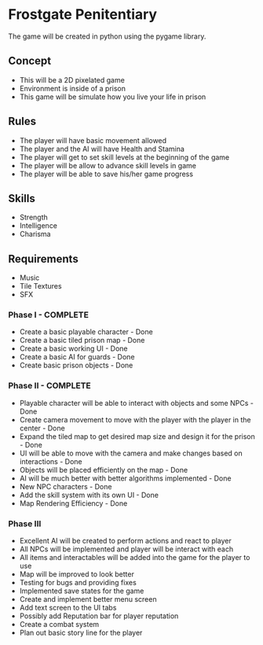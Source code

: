 # Frostgate Penitentiary
The game will be created in python using the pygame library.

## Concept
- This will be a 2D pixelated game
- Environment is inside of a prison
- This game will be simulate how you live your life in prison

## Rules
- The player will have basic movement allowed
- The player and the AI will have Health and Stamina
- The player will get to set skill levels at the beginning of the game
- The player will be allow to advance skill levels in game
- The player will be able to save his/her game progress

## Skills
- Strength
- Intelligence
- Charisma

## Requirements
- Music
- Tile Textures
- SFX

### Phase I - COMPLETE
- Create a basic playable character - Done
- Create a basic tiled prison map - Done
- Create a basic working UI - Done
- Create a basic AI for guards - Done
- Create basic prison objects - Done

### Phase II - COMPLETE
- Playable character will be able to interact with objects and some NPCs - Done
- Create camera movement to move with the player with the player in the center - Done
- Expand the tiled map to get desired map size and design it for the prison - Done
- UI will be able to move with the camera and make changes based on interactions - Done
- Objects will be placed efficiently on the map - Done
- AI will be much better with better algorithms implemented - Done
- New NPC characters - Done
- Add the skill system with its own UI - Done
- Map Rendering Efficiency - Done

### Phase III
- Excellent AI will be created to perform actions and react to player
- All NPCs will be implemented and player will be interact with each
- All items and interactables will be added into the game for the player to use
- Map will be improved to look better
- Testing for bugs and providing fixes
- Implemented save states for the game
- Create and implement better menu screen
- Add text screen to the UI tabs
- Possibly add Reputation bar for player reputation
- Create a combat system
- Plan out basic story line for the player
